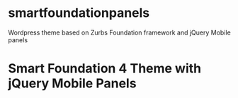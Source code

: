 smartfoundationpanels
================

Wordpress theme based on Zurbs Foundation framework and jQuery Mobile panels
# Smart Foundation 4 Theme with jQuery Mobile Panels
